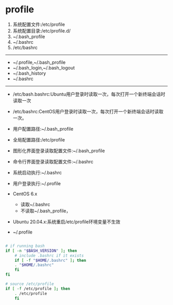 # profile

1. 系统配置文件:/etc/profile
2. 系统配置目录:/etc/profile.d/
4. ~/.bash_profile
3. ~/.bashrc
5. /etc/bashrc

---
- ~/.profile,~/.bash_profile
- ~/.bash_login,~/.bash_logout
- ~/.bash_history
- ~/.bashrc
---

- /etc/bash.bashrc:Ubuntu用户登录时读取一次，每次打开一个新终端会话时读取一次

- /etc/bashrc:CentOS用户登录时读取一次，每次打开一个新终端会话时读取一次。

- 用户配置路径:~/.bash_profile
- 全局配置路径:/etc/profile

- 图形化界面登录读取配置文件:~/.bash_profile
- 命令行界面登录读取配置文件:~/.bashrc
- 系统启动执行:~/.bashrc
- 用户登录执行:~/.profile

- CentOS 6.x
    - 读取~/.bashrc
    - 不读取~/.bash_profile，

- Ubuntu 20.04.x:系统重启/etc/profile环境变量不生效

- ~/.profile
```sh

# if running bash
if [ -n "$BASH_VERSION" ]; then
    # include .bashrc if it exists
    if [ -f "$HOME/.bashrc" ]; then
    . "$HOME/.bashrc"
    fi
fi

# source /etc/profile
if [ -f /etc/profile ]; then
    . /etc/profile
    fi

```